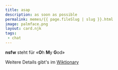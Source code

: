 ```yaml
---
title: asap
description: as soon as possible
permalink: memes/{{ page.fileSlug | slug }}.html
image: palmface.png
layout: card.njk
tags: 
 - chat
---
```

**nsfw** steht für &laquo;**O**h **M**y **G**od&raquo;

Weitere Details gibt's im [Wiktionary](https://de.wiktionary.org/wiki/omg)

